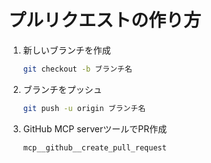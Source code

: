 # プルリクエストの作り方
1. 新しいブランチを作成
   ```bash
   git checkout -b ブランチ名
   ```
2. ブランチをプッシュ
   ```bash
   git push -u origin ブランチ名
   ```
3. GitHub MCP serverツールでPR作成
   ```
   mcp__github__create_pull_request
   ```
